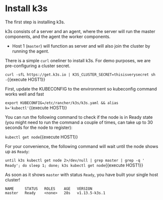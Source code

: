 # Install k3s

The first step is installing k3s. 

k3s consists of a server and an agent, where the server will run the master components, and the agent the worker components.

- Host 1 (`master`) will function as server and will also join the cluster by running the agent.

There is a simple `curl` oneliner to install k3s. For demo purposes, we are pre-configuring a cluster secret.

`curl -sfL https://get.k3s.io | K3S_CLUSTER_SECRET=thisisverysecret sh -`{{execute HOST1}}

First, update the KUBECONFIG to the environment so kubeconfig command works well and fast

`export KUBECONFIG=/etc/rancher/k3s/k3s.yaml && alias k='kubectl'`{{execute HOST1}}


You can run the following command to check if the node is in Ready state (you might need to run the command a couple of times, can take up to 30 seconds for the node to register):

`kubectl get node`{{execute HOST1}}

For your convenience, the following command will wait until the node shows up as `Ready`:

`until k3s kubectl get node 2>/dev/null | grep master | grep -q ' Ready'; do sleep 1; done; k3s kubectl get node`{{execute HOST1}}

As soon as it shows `master` with status `Ready`, you have built your single host cluster!

```
NAME     STATUS   ROLES    AGE   VERSION
master   Ready    <none>   28s   v1.13.5-k3s.1
```
